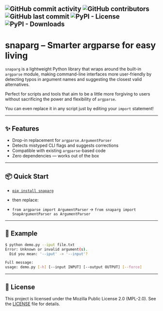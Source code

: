 ![GitHub commit activity](https://img.shields.io/github/commit-activity/w/ArchooD2/snaparg) ![GitHub contributors](https://img.shields.io/github/contributors-anon/ArchooD2/snaparg) ![GitHub last commit](https://img.shields.io/github/last-commit/ArchooD2/snaparg) ![PyPI - License](https://img.shields.io/pypi/l/snaparg) ![PyPI - Downloads](https://img.shields.io/pypi/dd/snaparg)
---
# snaparg – Smarter argparse for easy living

`snaparg` is a lightweight Python library that wraps around the built-in `argparse` module, making command-line interfaces more user-friendly by detecting typos in argument names and suggesting the closest valid alternatives.

Perfect for scripts and tools that aim to be a little more forgiving to users without sacrificing the power and flexibility of `argparse`.

You can even replace it in any script just by editing your `import` statement!

---

## ✨ Features

- Drop-in replacement for `argparse.ArgumentParser`
- Detects mistyped CLI flags and suggests corrections
- Compatible with existing `argparse`-based code
- Zero dependencies — works out of the box

---


## 📦 Quick Start

- [`pip install snaparg`](https://pypi.org/project/snaparg/)

- then replace:
- `from argparse import ArgumentParser` -> `from snaparg import SnapArgumentParser as ArgumentParser`
---

## 🔧 Example

```bash
$ python demo.py --iput file.txt
Error: Unknown or invalid argument(s).
  Did you mean: '--iput' -> '--input'?

Full message:
usage: demo.py [-h] [--input INPUT] [--output OUTPUT] [--force]
```

---

## 📄 License

This project is licensed under the Mozilla Public License 2.0 (MPL-2.0).
See the [LICENSE](LICENSE) file for details.
